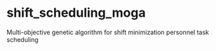 # shift_scheduling_moga
Multi-objective genetic algorithm for shift minimization personnel task scheduling
